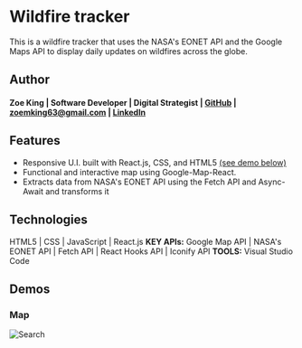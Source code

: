# Wildfire tracker
This is a wildfire tracker that uses the NASA's EONET API and the Google Maps API to display daily updates on wildfires across the globe. 

## Author
#### Zoe King | Software Developer | Digital Strategist | [GitHub](https://github.com/zking63) | <zoemking63@gmail.com> | [LinkedIn](https://www.linkedin.com/in/zoe-king-9a730b12b/)

## Features
* Responsive U.I. built with React.js, CSS, and HTML5 [(see demo below)](#Map) 
* Functional and interactive map using Google-Map-React. 
* Extracts data from NASA's EONET API using the Fetch API and Async-Await and transforms it 

## Technologies
HTML5 | CSS | JavaScript | React.js 
**KEY APIs:** Google Map API | NASA's EONET API | Fetch API | React Hooks API | Iconify API
**TOOLS:** Visual Studio Code 

## Demos
### Map
![Search](/reactmap.gif)
